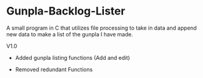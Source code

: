 # Gunpla-Backlog-Lister
A small program in C that utilizes file processing to take in data and append new data to make a list of the gunpla I have made. 


V1.0 
+ Added gunpla listing functions (Add and edit)  
- Removed redundant Functions 

